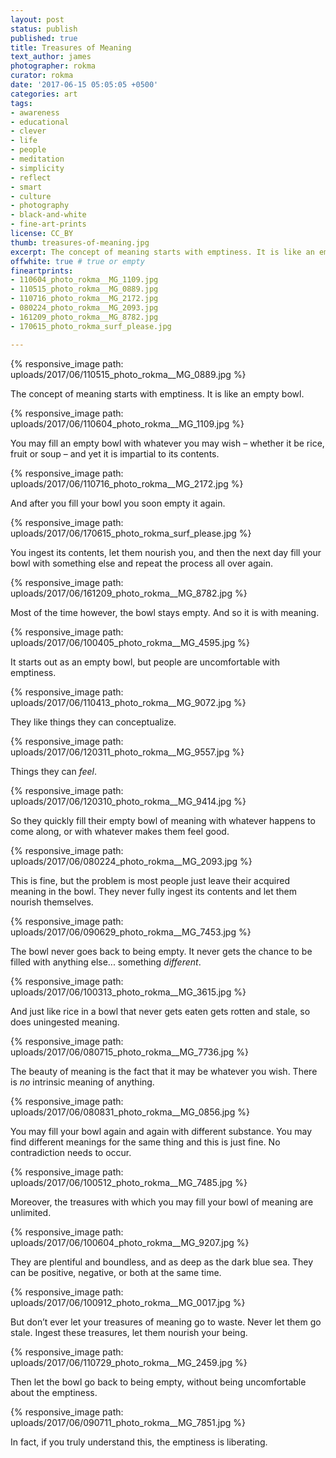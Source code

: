 ```yaml
---
layout: post
status: publish
published: true
title: Treasures of Meaning
text_author: james
photographer: rokma
curator: rokma
date: '2017-06-15 05:05:05 +0500'
categories: art
tags:
- awareness
- educational
- clever
- life
- people
- meditation
- simplicity
- reflect
- smart
- culture
- photography
- black-and-white
- fine-art-prints
license: CC_BY
thumb: treasures-of-meaning.jpg
excerpt: The concept of meaning starts with emptiness. It is like an empty bowl. You may fill an empty bowl with whatever you may wish – whether it be rice, fruit or soup – and yet it is impartial to its contents. And after you fill your bowl you soon empty it again. You ingest its contents, let them nourish you, and then the next day fill your bowl with something else and repeat the process all over again.
offwhite: true # true or empty
fineartprints:
- 110604_photo_rokma__MG_1109.jpg
- 110515_photo_rokma__MG_0889.jpg
- 110716_photo_rokma__MG_2172.jpg
- 080224_photo_rokma__MG_2093.jpg
- 161209_photo_rokma__MG_8782.jpg
- 170615_photo_rokma_surf_please.jpg

---
```

{% responsive_image path: uploads/2017/06/110515_photo_rokma__MG_0889.jpg %}

The concept of meaning starts with emptiness. It is like an empty bowl.



{% responsive_image path: uploads/2017/06/110604_photo_rokma__MG_1109.jpg %}

You may fill an empty bowl with whatever you may wish – whether it be rice, fruit or soup – and yet it is impartial to its contents.



{% responsive_image path: uploads/2017/06/110716_photo_rokma__MG_2172.jpg %}

And after you fill your bowl you soon empty it again.



{% responsive_image path: uploads/2017/06/170615_photo_rokma_surf_please.jpg %}

You ingest its contents, let them nourish you, and then the next day fill your bowl with something else and repeat the process all over again.



{% responsive_image path: uploads/2017/06/161209_photo_rokma__MG_8782.jpg %}

Most of the time however, the bowl stays empty. And so it is with meaning.



{% responsive_image path: uploads/2017/06/100405_photo_rokma__MG_4595.jpg %}

It starts out as an empty bowl, but people are uncomfortable with emptiness.



{% responsive_image path: uploads/2017/06/110413_photo_rokma__MG_9072.jpg %}

They like things they can conceptualize.



{% responsive_image path: uploads/2017/06/120311_photo_rokma__MG_9557.jpg %}

Things they can _feel_.



{% responsive_image path: uploads/2017/06/120310_photo_rokma__MG_9414.jpg %}

So they quickly fill their empty bowl of meaning with whatever happens to come along, or with whatever makes them feel good.



{% responsive_image path: uploads/2017/06/080224_photo_rokma__MG_2093.jpg %}

This is fine, but the problem is most people just leave their acquired meaning in the bowl. They never fully ingest its contents and let them nourish themselves.



{% responsive_image path: uploads/2017/06/090629_photo_rokma__MG_7453.jpg %}

The bowl never goes back to being empty. It never gets the chance to be filled with anything else... something _different_.



{% responsive_image path: uploads/2017/06/100313_photo_rokma__MG_3615.jpg %}

And just like rice in a bowl that never gets eaten gets rotten and stale, so does uningested meaning.



{% responsive_image path: uploads/2017/06/080715_photo_rokma__MG_7736.jpg %}

The beauty of meaning is the fact that it may be whatever you wish. There is _no_ intrinsic meaning of anything.



{% responsive_image path: uploads/2017/06/080831_photo_rokma__MG_0856.jpg %}

You may fill your bowl again and again with different substance. You may find different
meanings for the same thing and this is just fine. No contradiction needs to occur.



{% responsive_image path: uploads/2017/06/100512_photo_rokma__MG_7485.jpg %}

Moreover, the treasures with which you may fill your bowl of meaning are unlimited.



{% responsive_image path: uploads/2017/06/100604_photo_rokma__MG_9207.jpg %}

They are plentiful and boundless, and as deep as the dark blue sea. They can be positive, negative, or both at the same time.



{% responsive_image path: uploads/2017/06/100912_photo_rokma__MG_0017.jpg %}

But don’t ever let your treasures of meaning go to waste. Never let them go stale. Ingest these treasures, let them nourish your being.



{% responsive_image path: uploads/2017/06/110729_photo_rokma__MG_2459.jpg %}

Then let the bowl go back to being empty, without being uncomfortable about the emptiness.



{% responsive_image path: uploads/2017/06/090711_photo_rokma__MG_7851.jpg %}

In fact, if you truly understand this, the emptiness is liberating.
